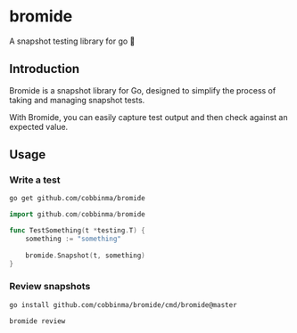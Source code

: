 # bromide

A snapshot testing library for go 📸

## Introduction

Bromide is a snapshot library for Go, designed to simplify the process of taking and managing snapshot tests. 

With Bromide, you can easily capture test output and then check against an expected value.

## Usage

### Write a test

```sh
go get github.com/cobbinma/bromide
```

```go
import github.com/cobbinma/bromide

func TestSomething(t *testing.T) {
    something := "something"
    
    bromide.Snapshot(t, something)
}
```

### Review snapshots

```sh
go install github.com/cobbinma/bromide/cmd/bromide@master
```

```sh
bromide review
```
